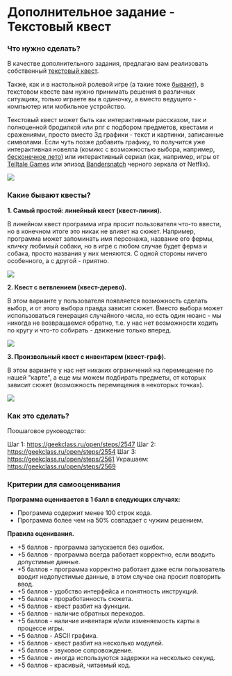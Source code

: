 # Дополнительное задание - Текстовый квест

### Что нужно сделать?

В качестве дополнительного задания, предлагаю вам реализовать собственный [текстовый квест](https://ru.wikipedia.org/wiki/Interactive_fiction).

Также, как и в настольной ролевой игре (а такие тоже [бывают](https://ru.wikipedia.org/wiki/%D0%9D%D0%B0%D1%81%D1%82%D0%BE%D0%BB%D1%8C%D0%BD%D0%B0%D1%8F_%D1%80%D0%BE%D0%BB%D0%B5%D0%B2%D0%B0%D1%8F_%D0%B8%D0%B3%D1%80%D0%B0)), в текстовом квесте вам нужно принимать решения в различных ситуациях, только играете вы в одиночку, а вместо ведущего - компьютер или мобильное устройство.

Текстовый квест может быть как интерактивным рассказом, так и полноценной бродилкой или рпг с подбором предметов, квестами и сражениями, просто вместо 3д графики - текст и картинки, записанные символами. Если чуть позже добавить графику, то получится уже интерактивная новелла (комикс с возможностью выбора, например, [бесконечное лето](https://ru.wikipedia.org/wiki/%D0%91%D0%B5%D1%81%D0%BA%D0%BE%D0%BD%D0%B5%D1%87%D0%BD%D0%BE%D0%B5_%D0%BB%D0%B5%D1%82%D0%BE)) или интерактивный сериал (как, например, игры от [Telltale Games](https://ru.wikipedia.org/wiki/Telltale_Games) или эпизод [Bandersnatch](https://ru.wikipedia.org/wiki/%D0%A7%D1%91%D1%80%D0%BD%D0%BE%D0%B5_%D0%B7%D0%B5%D1%80%D0%BA%D0%B0%D0%BB%D0%BE:_%D0%91%D1%80%D0%B0%D0%BD%D0%B4%D0%B0%D1%88%D0%BC%D1%8B%D0%B3) черного зеркала от Netflix).

![](https://storage.geekclass.ru/images/ae1b3e00-8454-4d9e-b994-d83662a36673.jpg)

### Какие бывают квесты?

**1. Самый простой: линейный квест (квест-линия).**

В линейном квест программа игра просит пользователя что-то ввести, но в конечном итоге это никак не влияет на сюжет. Например, программа может запоминать имя персонажа, название его фермы, кличку любимый собаки, но в игре с любом случае будет ферма и собака, просто названия у них меняются. С одной стороны ничего особенного, а с другой - приятно.

![](https://storage.geekclass.ru/images/4fc9c9ed-95f9-4648-8ed0-f12ed11fa55f.jpeg)

**2. Квест с ветвлением (квест-дерево).**

В этом варианте у пользователя появляется возможность сделать выбор, и от этого выбора правда зависит сюжет. Вместо выбора может использоваться генерация случайного числа, но есть один нюанс - мы никогда не возвращаемся обратно, т.е. у нас нет возможности ходить по кругу и что-то собирать - движение только вперед.

![](https://storage.geekclass.ru/images/1bc4c77b-e9d6-4c6c-a4df-ffe6244887fd.jpeg)

**3. Произвольный квест с инвентарем (квест-граф).**

В этом варианте у нас нет никаких ограничений на перемещение по нашей "карте", а еще мы можем подбирать предметы, от которых зависит сюжет (возможность перемещения в некоторых точках).

![](https://storage.geekclass.ru/images/ab0bfa6d-c8e8-449b-864c-f306cb955ced.jpeg)

### Как это сделать?

Поошаговое руководство:

Шаг 1: https://geekclass.ru/open/steps/2547
Шаг 2: https://geekclass.ru/open/steps/2554
Шаг 3: https://geekclass.ru/open/steps/2561
Украшаем: https://geekclass.ru/open/steps/2569

### Критерии для самооценивания

**Программа оценивается в 1 балл в следующих случаях:**
* Программа содержит менее 100 строк кода.
* Программа более чем на 50% совпадает с чужим решением.

**Правила оценивания.**
* +5 баллов - программа запускается без ошибок.
* +5 баллов - программа всегда работает корректно, если вводить допустимые данные.
* +5 баллов - программа корректно работает даже если пользователь вводит недопустимые данные, в этом случае она просит повторить ввод.
* +5 баллов - удобство интерфейса и понятность инструкций.
* +5 баллов - проработанность сюжета.
* +5 баллов - квест разбит на функции.
* +5 баллов - наличие обратных переходов.
* +5 баллов - наличие инвентаря и/или изменяемость карты в процессе игры.
* +5 баллов - ASCII графика.
* +5 баллов - квест разбит на несколько модулей.
* +5 баллов - звуковое сопровождение.
* +5 баллов - иногда используются задержки на несколько секунд.
* +5 баллов - красивый, читаемый код.
